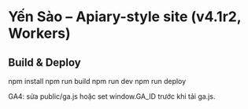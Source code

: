 # Yến Sào – Apiary-style site (v4.1r2, Workers)
## Build & Deploy
npm install
npm run build
npm run dev
npm run deploy

GA4: sửa public/ga.js hoặc set window.GA_ID trước khi tải ga.js.

